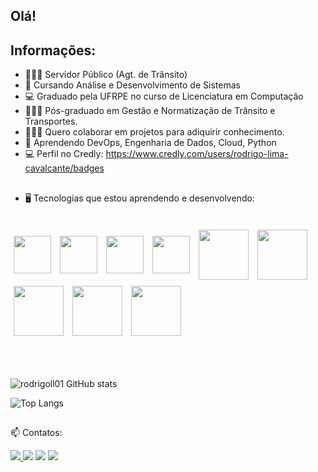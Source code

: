 ## Olá!

<h2 align="left">Informações:</h2>
  
- 👮🏼‍♂️ Servidor Público (Agt. de Trânsito)
- 🌱 Cursando Análise e Desenvolvimento de Sistemas
- 💻 Graduado pela UFRPE no curso de Licenciatura em Computação
- 👮🏼‍♂️ Pós-graduado em Gestão e Normatização de Trânsito e Transportes.
- 🧑🏼‍💻 Quero colaborar em projetos para adiquirir conhecimento.
- 🤔 Aprendendo DevOps, Engenharia de Dados, Cloud, Python
- 💻 Perfil no Credly: https://www.credly.com/users/rodrigo-lima-cavalcante/badges

##
  
- 🖥️ Tecnologias que estou aprendendo e desenvolvendo:

<div style="display: inline_block"><br>
  <img align="center" height="60" width="60" src="https://cdn.jsdelivr.net/gh/devicons/devicon/icons/html5/html5-plain-wordmark.svg" vspace="5" hspace="5"/>
  <img align="center" height="60" width="60" src="https://cdn.jsdelivr.net/gh/devicons/devicon/icons/css3/css3-plain-wordmark.svg" vspace="5" hspace="5"/>
  <img align="center" height="60" width="60" src="https://cdn.jsdelivr.net/gh/devicons/devicon/icons/javascript/javascript-original.svg" vspace="5" hspace="5"/>
  <img align="center" height="60" width="60" src="https://cdn.jsdelivr.net/gh/devicons/devicon/icons/python/python-original.svg" vspace="5" hspace="5"/>
  <img align="center" height="80" width="80" src="https://cdn.jsdelivr.net/gh/devicons/devicon/icons/amazonwebservices/amazonwebservices-plain-wordmark.svg" vspace="5" hspace="5"/>
  <img align="center" height="80" width="80" src="https://cdn.jsdelivr.net/gh/devicons/devicon/icons/googlecloud/googlecloud-original.svg" vspace="5" hspace="5"/>
  <img align="center" height="80" width="80" src="https://cdn.jsdelivr.net/gh/devicons/devicon/icons/azure/azure-original-wordmark.svg" vspace="5" hspace="5"/>         
  <img align="center" height="80" width="80" src="https://cdn.jsdelivr.net/gh/devicons/devicon/icons/oracle/oracle-original.svg" vspace="5" hspace="5"/>
  <img align="center" height="80" width="80" src="https://cdn.jsdelivr.net/gh/devicons/devicon/icons/ubuntu/ubuntu-plain-wordmark.svg" vspace="5" hspace="5"/>
</div><br><br>   

##

![rodrigoll01 GitHub stats](https://github-readme-stats.vercel.app/api?username=rodrigoll01&show_icons=true&theme=transparent)

![Top Langs](https://github-readme-stats.vercel.app/api/top-langs/?username=rodrigoll01&hide_progress=true)

##

📫 Contatos:

<div>
  <a href="https://instagram.com/rodrigoll01" target="_blank"><img src="https://img.shields.io/badge/Instagram-E4405F?style=for-the-badge&logo=instagram&logoColor=white target="_blank">   </a>
  <a href="mailto:tux.mcl@gmail.com" target="_blank"><img src="https://img.shields.io/badge/Gmail-D14836?style=for-the-badge&logo=gmail&logoColor=white" target="_blank"></a>
  <a href="https://www.linkedin.com/in/rodrigo-lima-cavalcante" target="_blank"><img src="https://img.shields.io/badge/LinkedIn-0077B5?style=for-the-badge&logo=linkedin&logoColor=white     target="_blank"></a>
  <a href="https://twitter.com/Rodrigoll01" target="_blank"><img src="https://img.shields.io/badge/Twitter-1DA1F2?style=for-the-badge&logo=twitter&logoColor=white target="_blank">   </a>
</div>

